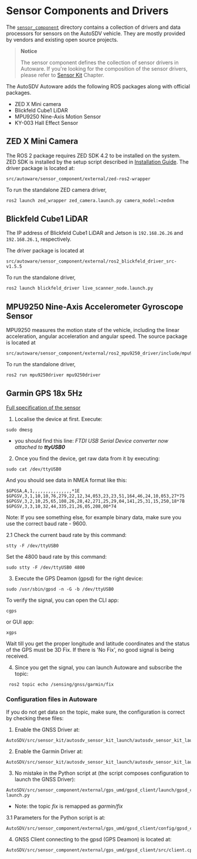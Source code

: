 # Sensor Components and Drivers

The [`sensor_component`](https://github.com/NEWSLabNTU/AutoSDV/tree/main/src/autoware/sensor_component) directory contains a collection of drivers and data processors for sensors on the AutoSDV vehicle. They are mostly provided by vendors and existing open source projects.

> **Notice**
>
> The sensor component defines the collection of sensor drivers in Autoware. If you're looking for the composition of the sensor drivers, please refer to [Sensor Kit](sensor_kit.md) Chapter.

The AutoSDV Autoware adds the following ROS packages along with official packages.

- ZED X Mini camera
- Blickfeld Cube1 LiDAR
- MPU9250 Nine-Axis Motion Sensor
- KY-003 Hall Effect Sensor

## ZED X Mini Camera

The ROS 2 package requires ZED SDK 4.2 to be installed on the system. ZED SDK is installed by the setup script described in [Installation Guide](installation.md). The driver package is located at:

```
src/autoware/sensor_component/external/zed-ros2-wrapper
```

To run the standalone ZED camera driver,

```sh
ros2 launch zed_wrapper zed_camera.launch.py camera_model:=zedxm
```

## Blickfeld Cube1 LiDAR
The IP address of Blickfeld Cube1 LiDAR and Jetson is `192.168.26.26` and `192.168.26.1`, respectively.

The driver package is located at

```
src/autoware/sensor_component/external/ros2_blickfeld_driver_src-v1.5.5
```

To run the standalone driver,

```sh
ros2 launch blickfeld_driver live_scanner_node.launch.py
```

## MPU9250 Nine-Axis Accelerometer Gyroscope Sensor

MPU9250 measures the motion state of the vehicle, including the linear acceleration, angular acceleration and angular speed. The source package is located at

```
src/autoware/sensor_component/external/ros2_mpu9250_driver/include/mpu9250driver
```

To run the standalone driver,

```sh
ros2 run mpu9250driver mpu9250driver
```
## Garmin GPS 18x 5Hz
[Full specification of the sensor](https://static.garmin.com/pumac/GPS_18x_Tech_Specs.pdf)

1. Localise the device at first. Execute:
```
sudo dmesg
```
- you should find this line: *FTDI USB Serial Device converter now attached to **ttyUSB0***

2. Once you find the device, get raw data from it by executing:
```
sudo cat /dev/ttyUSB0
```

And you should see data in NMEA format like this:
```
$GPGSA,A,1,,,,,,,,,,,,,,,*1E
$GPGSV,3,1,10,10,76,279,22,12,34,053,23,23,51,164,46,24,10,053,27*75
$GPGSV,3,2,10,25,65,108,26,28,42,271,25,29,04,141,25,31,15,250,18*7B
$GPGSV,3,3,10,32,44,335,21,26,05,208,00*74
```

Note: If you see something else, for example binary data, make sure you use the correct baud rate - 9600.

2.1 Check the current baud rate by this command:
```
stty -F /dev/ttyUSB0
```
Set the 4800 baud rate by this command:
```
sudo stty -F /dev/ttyUSB0 4800
```

3. Execute the GPS Deamon (gpsd) for the right device:
```
sudo /usr/sbin/gpsd -n -G -b /dev/ttyUSB0
```

To verify the signal, you can open the CLI app:
```
cgps
```
or GUI app:
```
xgps
```

Wait till you get the proper longitude and latitude coordinates and the status of the GPS must be 3D Fix. If there is 'No Fix', no good signal is being received.

4. Since you get the signal, you can launch Autoware and subscribe the topic:
```
 ros2 topic echo /sensing/gnss/garmin/fix
```

### Configuration files in Autoware

If you do not get data on the topic, make sure, the configuration is correct by checking these files:

1. Enable the GNSS Driver at:
```
AutoSDV/src/sensor_kit/autosdv_sensor_kit_launch/autosdv_sensor_kit_launch/launch/sensing.launch.xml
```

2. Enable the Garmin Driver at:
```
AutoSDV/src/sensor_kit/autosdv_sensor_kit_launch/autosdv_sensor_kit_launch/launch/gnss.launch.xml
```

3. No mistake in the Python script at (the script composes configuration to launch the GNSS Driver):
```
AutoSDV/src/sensor_component/external/gps_umd/gpsd_client/launch/gpsd_client-launch.py
```
-  Note: the topic *fix* is remapped as *garmin/fix*

3.1 Parameters for the Python script is at:
```
AutoSDV/src/sensor_component/external/gps_umd/gpsd_client/config/gpsd_client.yaml
```

4. GNSS Client connecting to the gpsd (GPS Deamon) is located at:
```
AutoSDV/src/sensor_component/external/gps_umd/gpsd_client/src/client.cpp
```
